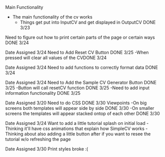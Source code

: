 Main Functionality
- The main functionality of the cv works
	- Things get put into InputCV and get displayed in OutputCV DONE 3/23

Need to figure out how to print certain parts of the page or certain ways DONE 3/24

Date Assigned 3/24
Need to Add Reset CV Button DONE 3/25
	-When pressed will clear all values of the CVDONE 3/24

Date Assigned 3/24
Need to add functions to correctly format data DONE 3/24
	
Date Assigned 3/24
Need to Add the Sample CV Generator Button DONE 3/25
	-Button will call resetCV function DONE 3/25
	-Need to add input information functionality DONE 3/25

Date Assigned 3/20
Need to do CSS DONE 3/30
Viewpoints
	-On big screens both templates will appear side by side DONE 3/30
	-On smaller screens the templates will appear stacked ontop of each other DONE 3/30

Date Assigned 3/24
Want to add a little tutorial splash on initial load
	-Thinking it'll have css animations that explain how SimpleCV works
	-Thinking about also adding a little button after if you want to resee the tutorial w/o refreshing the page

Date Assigned 3/30
Print styles broke :(